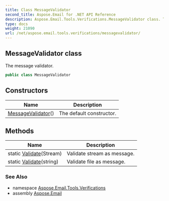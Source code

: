 ```yaml
---
title: Class MessageValidator
second_title: Aspose.Email for .NET API Reference
description: Aspose.Email.Tools.Verifications.MessageValidator class. The message validator
type: docs
weight: 21090
url: /net/aspose.email.tools.verifications/messagevalidator/
---
```

## MessageValidator class

The message validator.

```csharp
public class MessageValidator
```

## Constructors

| Name | Description |
| --- | --- |
| [MessageValidator](messagevalidator/)() | The default constructor. |

## Methods

| Name | Description |
| --- | --- |
| static [Validate](../../aspose.email.tools.verifications/messagevalidator/validate/#validate)(Stream) | Validate stream as message. |
| static [Validate](../../aspose.email.tools.verifications/messagevalidator/validate/#validate_1)(string) | Validate file as message. |

### See Also

* namespace [Aspose.Email.Tools.Verifications](../../aspose.email.tools.verifications/)
* assembly [Aspose.Email](../../)


